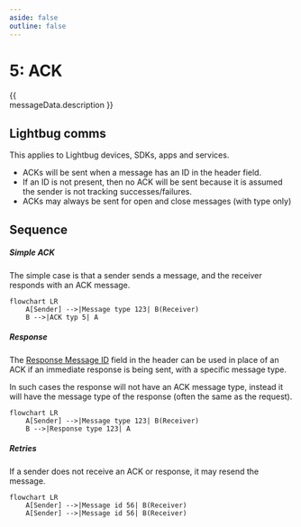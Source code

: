 ```yaml
---
aside: false
outline: false
---
```


<script setup>
import HeaderSection from '../../../components/Protocol/HeaderSection.vue';
import PayloadSection from '../../../components/Protocol/PayloadSection.vue';
import ExamplesSection from '../../../components/Protocol/ExamplesSection.vue';
import CodeSection from '../../../components/Protocol/CodeSection.vue';
import { data as protocolData } from '../../../yaml-data.data.ts'
import { computed } from 'vue'

const messageId = 5
const messageData = computed(() => protocolData?.messages?.[messageId])
</script>

# 5: ACK

<span v-if="messageData?.description" style="white-space: pre-line;">{{ messageData.description }}</span>

## Lightbug comms

This applies to Lightbug devices, SDKs, apps and services.

 - ACKs will be sent when a message has an ID in the header field.
 - If an ID is not present, then no ACK will be sent because it is assumed the sender is not tracking successes/failures.
 - ACKs may always be sent for open and close messages (with type only) <!-- Currently the case for P1 comms-->

<HeaderSection :messageId="messageId" :yamlData="protocolData" />

<PayloadSection :messageId="messageId" :yamlData="protocolData" />

<ExamplesSection :messageId="messageId" :yamlData="protocolData" />

## Sequence

##### Simple ACK

The simple case is that a sender sends a message, and the receiver responds with an ACK message.

```mermaid
flowchart LR
    A[Sender] -->|Message type 123| B(Receiver)
    B -->|ACK typ 5| A
```

##### Response

The [Response Message ID](../protocol/headers#_3-response-message-id) field in the header can be used in place of an ACK if an immediate response is being sent, with a specific message type.

In such cases the response will not have an ACK message type, instead it will have the message type of the response (often the same as the request).

```mermaid
flowchart LR
    A[Sender] -->|Message type 123| B(Receiver)
    B -->|Response type 123| A
```

##### Retries

If a sender does not receive an ACK or response, it may resend the message.

```mermaid
flowchart LR
    A[Sender] -->|Message id 56| B(Receiver)
    A[Sender] -->|Message id 56| B(Receiver)
```

<CodeSection :messageId="messageId" :yamlData="protocolData" />
